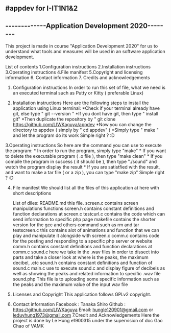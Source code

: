 #appdev for I-IT1N1&2
-------------------------------------------------
-------------Application Development 2020--------
-------------------------------------------------

This project is made in course "Application Development 2020"
for us to understand what tools and measures will be used in 
an software application development.

List of contents
1.Configuration instructions
2.Installation instructions
3.Operating instructions
4.File manifest
5.Copyright and licensing information
6. Contact information
7. Credits and acknowledgements

1. Configuration instructions
	In order to run this set of file, what we need is an executed terminal such as Putty or Kitty ( preferable Linux)

2. Installation instructions
	Here are the following steps to install the application using Linux terminal:
	*Check if your terminal already have git, else type " git --version "
	*If you dont have git, then type " install git"
	*Then duplicate the repository by " git clone https://github.com/LIWKaguya/appdev
	*Now you can change the directory to appdev ( simply by " cd appdev" ) 
	*Simply type " make " and let the program do its work
	Simple right ? :D   

3.Operating instructions
	So here are the command you can use to execute the program:
	* In order to run the program, simply type "make" 
	* If you want to delete the executable program ( .o file ), then type "make clean"
	* If you compile the program in suscess ( it should be ), then type "./sound" and watch the program display the result 
	* If you are satistfied with the result, and want to make a tar file ( or a zip ), you can type "make zip"
	Simple right ? :D

4. File manifest
	We should list all the files of this application at here with short descriptions

	List of diles:
	README.md			this file.
	screen.c		contains screen manipulations functions
	screen.h		contains constant definitions and function 
					declarations at screen.c 
	testcurl.c 		contains the code which can send information to specific
					php page
	makefile 		contains the shorter version for the gcc and others command
					such as rm and tar
	testscreen.c 	this contains alot of animations and function that we can play and 
					manipulate it alongside with screen.c 
	comm.c 			contains code for the posting and responding to a specific 
					php server or website 
	comm.h 			contains constant definitions and function declarations
					at comm.c
	sound.c			here we take in the .wav files in order to dissect into parts and 
					take a closer look at where is the peaks, the maximum decibel, .etc
	sound.h			contains constant definitions and function of sound.c
	main.c 			use to execute sound.c and display figure of decibels as well as 
					showing the peaks and related information to specific .wav file
	sound.php		This file is to uploading some specific information such as the
					peaks and the maximum value of the input wav file 
5. Licenses and  Copyright 
	This application follows GPLv2 copyright. 

6. Contact information
	Facebook : Tanaka Shiro
	Github : https://github.com/LIWKaguya
	Email: hungle120901@gmail.com or leduyhung1973@gmail.com
7.Credit and Acknowledgements
	Here the project is done by Le Hung e1900315 under the supervision of doc Gao Chao of VAMK
